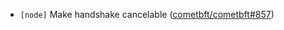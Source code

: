 - `[node]` Make handshake cancelable ([cometbft/cometbft\#857](https://github.com/depinnetwork/por-consensus/pull/857))
